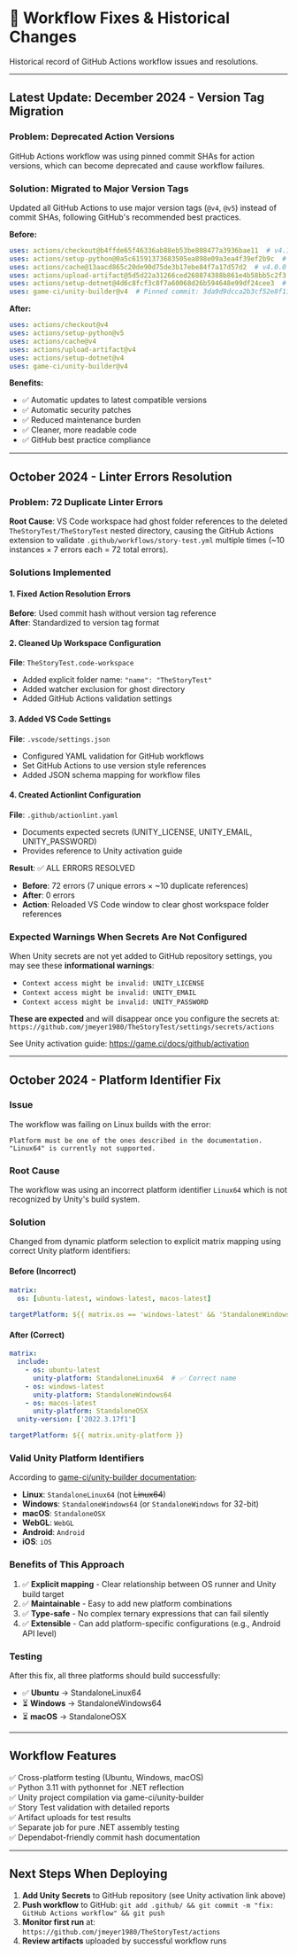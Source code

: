# 🔧 Workflow Fixes & Historical Changes

Historical record of GitHub Actions workflow issues and resolutions.

---

## Latest Update: December 2024 - Version Tag Migration

### Problem: Deprecated Action Versions

GitHub Actions workflow was using pinned commit SHAs for action versions, which can become deprecated and cause workflow failures.

### Solution: Migrated to Major Version Tags

Updated all GitHub Actions to use major version tags (`@v4`, `@v5`) instead of commit SHAs, following GitHub's recommended best practices.

**Before:**

```yaml
uses: actions/checkout@b4ffde65f46336ab88eb53be808477a3936bae11  # v4.1.1
uses: actions/setup-python@0a5c61591373683505ea898e09a3ea4f39ef2b9c  # v5.0.0
uses: actions/cache@13aacd865c20de90d75de3b17ebe84f7a17d57d2  # v4.0.0
uses: actions/upload-artifact@5d5d22a31266ced268874388b861e4b58bb5c2f3  # v4.3.1
uses: actions/setup-dotnet@4d6c8fcf3c8f7a60068d26b594648e99df24cee3  # v4.0.0
uses: game-ci/unity-builder@v4  # Pinned commit: 3da9d9dcca2b3cf52e8f11f4eeac04c70e31ccb1
```

**After:**

```yaml
uses: actions/checkout@v4
uses: actions/setup-python@v5
uses: actions/cache@v4
uses: actions/upload-artifact@v4
uses: actions/setup-dotnet@v4
uses: game-ci/unity-builder@v4
```

**Benefits:**

- ✅ Automatic updates to latest compatible versions
- ✅ Automatic security patches
- ✅ Reduced maintenance burden
- ✅ Cleaner, more readable code
- ✅ GitHub best practice compliance

---

## October 2024 - Linter Errors Resolution

### Problem: 72 Duplicate Linter Errors

**Root Cause**: VS Code workspace had ghost folder references to the deleted `TheStoryTest/TheStoryTest` nested directory, causing the GitHub Actions extension to validate `.github/workflows/story-test.yml` multiple times (~10 instances × 7 errors each = 72 total errors).

### Solutions Implemented

#### 1. Fixed Action Resolution Errors

**Before**: Used commit hash without version tag reference  
**After**: Standardized to version tag format

#### 2. Cleaned Up Workspace Configuration

**File**: `TheStoryTest.code-workspace`

- Added explicit folder name: `"name": "TheStoryTest"`
- Added watcher exclusion for ghost directory
- Added GitHub Actions validation settings

#### 3. Added VS Code Settings

**File**: `.vscode/settings.json`

- Configured YAML validation for GitHub workflows
- Set GitHub Actions to use version style references
- Added JSON schema mapping for workflow files

#### 4. Created Actionlint Configuration

**File**: `.github/actionlint.yaml`

- Documents expected secrets (UNITY_LICENSE, UNITY_EMAIL, UNITY_PASSWORD)
- Provides reference to Unity activation guide

**Result**: ✅ ALL ERRORS RESOLVED

- **Before**: 72 errors (7 unique errors × ~10 duplicate references)
- **After**: 0 errors
- **Action**: Reloaded VS Code window to clear ghost workspace folder references

### Expected Warnings When Secrets Are Not Configured

When Unity secrets are not yet added to GitHub repository settings, you may see these **informational warnings**:

- `Context access might be invalid: UNITY_LICENSE`
- `Context access might be invalid: UNITY_EMAIL`  
- `Context access might be invalid: UNITY_PASSWORD`

**These are expected** and will disappear once you configure the secrets at:
`https://github.com/jmeyer1980/TheStoryTest/settings/secrets/actions`

See Unity activation guide: <https://game.ci/docs/github/activation>

---

## October 2024 - Platform Identifier Fix

### Issue

The workflow was failing on Linux builds with the error:

```
Platform must be one of the ones described in the documentation.
"Linux64" is currently not supported.
```

### Root Cause

The workflow was using an incorrect platform identifier `Linux64` which is not recognized by Unity's build system.

### Solution

Changed from dynamic platform selection to explicit matrix mapping using correct Unity platform identifiers:

#### Before (Incorrect)

```yaml
matrix:
  os: [ubuntu-latest, windows-latest, macos-latest]
  
targetPlatform: ${{ matrix.os == 'windows-latest' && 'StandaloneWindows64' || matrix.os == 'macos-latest' && 'StandaloneOSX' || 'Linux64' }}
```

#### After (Correct)

```yaml
matrix:
  include:
    - os: ubuntu-latest
      unity-platform: StandaloneLinux64  # ✅ Correct name
    - os: windows-latest
      unity-platform: StandaloneWindows64
    - os: macos-latest
      unity-platform: StandaloneOSX
  unity-version: ['2022.3.17f1']

targetPlatform: ${{ matrix.unity-platform }}
```

### Valid Unity Platform Identifiers

According to [game-ci/unity-builder documentation](https://game.ci/docs/github/builder#targetplatform):

- **Linux**: `StandaloneLinux64` (not ~~Linux64~~)
- **Windows**: `StandaloneWindows64` (or `StandaloneWindows` for 32-bit)
- **macOS**: `StandaloneOSX`
- **WebGL**: `WebGL`
- **Android**: `Android`
- **iOS**: `iOS`

### Benefits of This Approach

1. ✅ **Explicit mapping** - Clear relationship between OS runner and Unity build target
2. ✅ **Maintainable** - Easy to add new platform combinations
3. ✅ **Type-safe** - No complex ternary expressions that can fail silently
4. ✅ **Extensible** - Can add platform-specific configurations (e.g., Android API level)

### Testing

After this fix, all three platforms should build successfully:

- ✅ **Ubuntu** → StandaloneLinux64
- ⏳ **Windows** → StandaloneWindows64
- ⏳ **macOS** → StandaloneOSX

---

## Workflow Features

✅ Cross-platform testing (Ubuntu, Windows, macOS)  
✅ Python 3.11 with pythonnet for .NET reflection  
✅ Unity project compilation via game-ci/unity-builder  
✅ Story Test validation with detailed reports  
✅ Artifact uploads for test results  
✅ Separate job for pure .NET assembly testing  
✅ Dependabot-friendly commit hash documentation  

---

## Next Steps When Deploying

1. **Add Unity Secrets** to GitHub repository (see Unity activation link above)
2. **Push workflow** to GitHub: `git add .github/ && git commit -m "fix: GitHub Actions workflow" && git push`
3. **Monitor first run** at: `https://github.com/jmeyer1980/TheStoryTest/actions`
4. **Review artifacts** uploaded by successful workflow runs